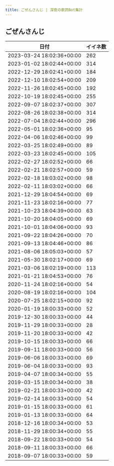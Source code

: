 ```yaml
---
title: ごぜんさんじ | 深夜の歌詞Bot集計
---
```

## ごぜんさんじ

|日付|イイネ数|
|-|-|
|2023-03-24 18:02:36+00:00|262|
|2023-01-02 18:02:44+00:00|314|
|2022-12-29 18:02:41+00:00|184|
|2022-12-10 18:02:54+00:00|209|
|2022-11-26 18:02:45+00:00|192|
|2022-10-19 18:02:45+00:00|255|
|2022-09-07 18:02:37+00:00|307|
|2022-08-26 18:02:38+00:00|314|
|2022-07-04 18:02:44+00:00|296|
|2022-05-01 18:02:36+00:00|95|
|2022-04-06 18:02:46+00:00|99|
|2022-03-25 18:02:49+00:00|89|
|2022-03-23 18:02:45+00:00|105|
|2022-02-27 18:02:52+00:00|66|
|2022-02-21 18:02:57+00:00|59|
|2022-02-18 18:03:02+00:00|98|
|2022-02-11 18:03:02+00:00|66|
|2021-12-29 18:04:54+00:00|69|
|2021-11-23 18:02:16+00:00|77|
|2021-10-23 18:04:39+00:00|63|
|2021-10-20 18:04:05+00:00|69|
|2021-10-01 18:04:06+00:00|93|
|2021-09-22 18:04:26+00:00|70|
|2021-09-13 18:04:46+00:00|86|
|2021-08-06 18:05:03+00:00|57|
|2021-05-30 18:02:17+00:00|69|
|2021-03-06 18:02:19+00:00|113|
|2021-01-21 18:04:53+00:00|76|
|2020-11-24 18:02:16+00:00|54|
|2020-08-19 18:02:16+00:00|104|
|2020-07-25 18:02:15+00:00|92|
|2020-01-19 18:00:33+00:00|52|
|2019-12-30 18:00:33+00:00|44|
|2019-11-29 18:00:33+00:00|28|
|2019-11-20 18:00:33+00:00|42|
|2019-10-15 18:00:33+00:00|66|
|2019-09-11 18:00:33+00:00|56|
|2019-06-06 18:00:33+00:00|69|
|2019-06-04 18:00:33+00:00|93|
|2019-04-07 18:00:34+00:00|55|
|2019-03-15 18:00:34+00:00|38|
|2019-02-21 18:00:33+00:00|42|
|2019-02-14 18:00:33+00:00|54|
|2019-01-15 18:00:33+00:00|61|
|2019-01-13 18:00:33+00:00|64|
|2018-12-16 18:00:34+00:00|53|
|2018-11-29 18:00:34+00:00|55|
|2018-09-22 18:00:33+00:00|54|
|2018-09-11 18:00:33+00:00|66|
|2018-09-07 18:00:33+00:00|59|
